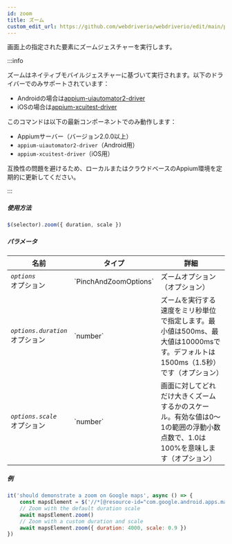 ```yaml
---
id: zoom
title: ズーム
custom_edit_url: https://github.com/webdriverio/webdriverio/edit/main/packages/webdriverio/src/commands/mobile/zoom.ts
---
```


画面上の指定された要素にズームジェスチャーを実行します。

:::info

ズームはネイティブモバイルジェスチャーに基づいて実行されます。以下のドライバーでのみサポートされています：
- Androidの場合は[appium-uiautomator2-driver](https://github.com/appium/appium-uiautomator2-driver/blob/master/docs/android-mobile-gestures.md#mobile-pinchopengesture)
- iOSの場合は[appium-xcuitest-driver](https://appium.github.io/appium-xcuitest-driver/latest/reference/execute-methods/#mobile-pinch)

このコマンドは以下の最新コンポーネントでのみ動作します：
 - Appiumサーバー（バージョン2.0.0以上）
 - `appium-uiautomator2-driver`（Android用）
 - `appium-xcuitest-driver`（iOS用）

互換性の問題を避けるため、ローカルまたはクラウドベースのAppium環境を定期的に更新してください。

:::

##### 使用方法

```js
$(selector).zoom({ duration, scale })
```

##### パラメータ

<table>
  <thead>
    <tr>
      <th>名前</th><th>タイプ</th><th>詳細</th>
    </tr>
  </thead>
  <tbody>
    <tr>
      <td><code><var>options</var></code><br /><span className="label labelWarning">オプション</span></td>
      <td>`PinchAndZoomOptions`</td>
      <td>ズームオプション（オプション）</td>
    </tr>
    <tr>
      <td><code><var>options.duration</var></code><br /><span className="label labelWarning">オプション</span></td>
      <td>`number`</td>
      <td>ズームを実行する速度をミリ秒単位で指定します。最小値は500ms、最大値は10000msです。デフォルトは1500ms（1.5秒）です（オプション）</td>
    </tr>
    <tr>
      <td><code><var>options.scale</var></code><br /><span className="label labelWarning">オプション</span></td>
      <td>`number`</td>
      <td>画面に対してどれだけ大きくズームするかのスケール。有効な値は0〜1の範囲の浮動小数点数で、1.0は100%を意味します（オプション）</td>
    </tr>
  </tbody>
</table>

##### 例

```js title="zoom.js"
it('should demonstrate a zoom on Google maps', async () => {
    const mapsElement = $('//*[@resource-id="com.google.android.apps.maps:id/map_frame"]')
    // Zoom with the default duration scale
    await mapsElement.zoom()
    // Zoom with a custom duration and scale
    await mapsElement.zoom({ duration: 4000, scale: 0.9 })
})
```